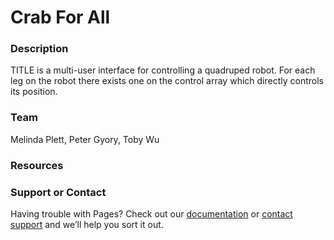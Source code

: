 # Crab For All

### Description
TITLE is a multi-user interface for controlling a quadruped robot. For each leg on the robot there exists one on the control array which directly controls its position.

### Team

Melinda Plett, Peter Gyory, Toby Wu

### Resources


### Support or Contact

Having trouble with Pages? Check out our [documentation](https://help.github.com/categories/github-pages-basics/) or [contact support](https://github.com/contact) and we’ll help you sort it out.
